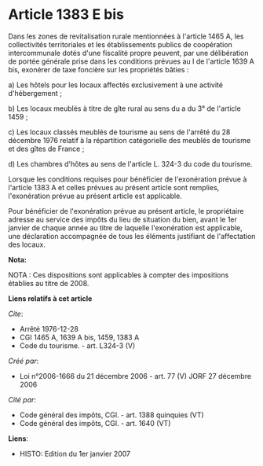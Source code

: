 # Article 1383 E bis

Dans les zones de revitalisation rurale mentionnées à l'article 1465 A, les collectivités territoriales et les établissements
publics de coopération intercommunale dotés d'une fiscalité propre peuvent, par une délibération de portée générale prise
dans les conditions prévues au I de l'article 1639 A bis, exonérer de taxe foncière sur les propriétés bâties :

a) Les hôtels pour les locaux affectés exclusivement à une activité d'hébergement ;

b) Les locaux meublés à titre de gîte rural au sens du a du 3° de l'article 1459 ;

c) Les locaux classés meublés de tourisme au sens de l'arrêté du 28 décembre 1976 relatif à la répartition catégorielle des
meublés de tourisme et des gîtes de France ;

d) Les chambres d'hôtes au sens de l'article L. 324-3 du code du tourisme.

Lorsque les conditions requises pour bénéficier de l'exonération prévue à l'article 1383 A et celles prévues au présent
article sont remplies, l'exonération prévue au présent article est applicable.

Pour bénéficier de l'exonération prévue au présent article, le propriétaire adresse au service des impôts du lieu de
situation du bien, avant le 1er janvier de chaque année au titre de laquelle l'exonération est applicable, une déclaration
accompagnée de tous les éléments justifiant de l'affectation des locaux.

**Nota:**

NOTA : Ces dispositions sont applicables à compter des impositions établies au titre de 2008.

**Liens relatifs à cet article**

_Cite_:

  - Arrêté 1976-12-28
  - CGI 1465 A, 1639 A bis, 1459, 1383 A
  - Code du tourisme. - art. L324-3 (V)

_Créé par_:

  - Loi n°2006-1666 du 21 décembre 2006 - art. 77 (V) JORF 27 décembre 2006

_Cité par_:

  - Code général des impôts, CGI. - art. 1388 quinquies (VT)
  - Code général des impôts, CGI. - art. 1640 (VT)

**Liens**:

  - HISTO: Edition du 1er janvier 2007
